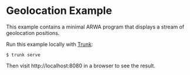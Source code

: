 # Geolocation Example

This example contains a minimal ARWA program that displays a stream of geolocation positions. 

Run this example locally with [Trunk](https://trunkrs.dev/):

```
$ trunk serve
```

Then visit http://localhost:8080 in a browser to see the result.
